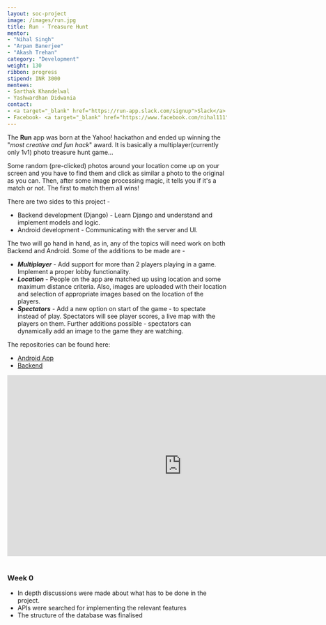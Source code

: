 ```yaml
---
layout: soc-project
image: /images/run.jpg
title: Run - Treasure Hunt
mentor: 
- "Nihal Singh"
- "Arpan Banerjee"
- "Akash Trehan"
category: "Development"
weight: 130
ribbon: progress
stipend: INR 3000
mentees:
- Sarthak Khandelwal
- Yashwardhan Didwania
contact:
- <a target="_blank" href="https://run-app.slack.com/signup">Slack</a>
- Facebook- <a target="_blank" href="https://www.facebook.com/nihal111">Nihal Singh</a>, <a target="_blank" href="https://www.facebook.com/arpanbnrj9">Arpan Banerjee</a>, <a target="_blank" href="https://www.facebook.com/AkashTrehan21">Akash Trehan</a>
---
```


The **Run** app was born at the Yahoo! hackathon and ended up winning the "_most creative and fun hack_" award. It is basically a multiplayer(currently only 1v1) photo treasure hunt game...

<!--break-->

Some random (pre-clicked) photos around your location come up on your screen and you have to find them and click as similar a photo to the original as you can. Then, after some image processing magic, it tells you if it's a match or not. The first to match them all wins!

There are two sides to this project - 

* Backend development (Django) - Learn Django and understand and implement models and logic.
* Android development - Communicating with the server and UI.

The two will go hand in hand, as in, any of the topics will need work on both Backend and Android. Some of the additions to be made are - 

* ***Multiplayer*** - Add support for more than 2 players playing in a game. Implement a proper lobby functionality.
* ***Location*** - People on the app are matched up using location and some maximum distance criteria. Also, images are uploaded with
their location and selection of appropriate images based on the location of the players.
* ***Spectators*** - Add a new option on start of the game - to spectate instead of play. Spectators will see player scores, a live map
with the players on them. Further additions possible - spectators can dynamically add an image to the game they are watching. 

The repositories can be found here:

- [Android App](https://github.com/CodeMaxx/Run-App)
- [Backend](https://github.com/CodeMaxx/Run-Backend)

<center>
<iframe width="800" height="415" src="https://www.youtube.com/watch?v=LwbLDQScoNw" frameborder="0" allowfullscreen></iframe>
</center>
<br/>

### Week 0
* In depth discussions were made about what has to be done in the project.
* APIs were searched for implementing the relevant features
* The structure of the database was finalised